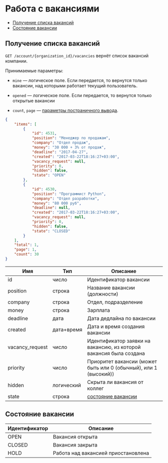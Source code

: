 # Работа с вакансиями

* [Получение списка вакансий](#vacancies)
* [Состояние вакансии](#vacancy-states)

<a name="vacancies"></a>
## Получение списка вакансий

`GET /account/{organization_id}/vacancies` вернёт список вакансий компании.

<a name="vacancies-params"></a>
Принимаемые параметры:

* `mine` — логическое поле.
Если передается, то вернутся только вакансии, над которыми работает текущий пользователь.

* `opened` — логическое поле.
Если передается, то вернутся только открытые вакансии

* `count`, `page` — [параметры постраничного вывода](general.md#pagination).

```json
{
    "items": [
        {
            "id": 4531,
            "position": "Менеджер по продажам",
            "company": "Отдел продаж",
            "money": "30 000 + 3% от продаж",
            "deadline": "2017-04-27",
            "created": "2017-03-22T18:16:27+03:00",
            "vacancy_request": null,
            "priority": 0,
            "hidden": false,
            "state": "OPEN"
        },
        {
            "id": 4530,
            "position": "Программист Python",
            "company": "Отдел разработки",
            "money": "80 000 руб",
            "deadline": null,
            "created": "2017-03-22T18:16:27+03:00",
            "vacancy_request": null,
            "priority": 0,
            "hidden": false,
            "state": "CLOSED"
        }
    ],
    "total": 1,
    "page": 1,
    "count": 30
}
```

Имя | Тип | Описание
 --- | --- | ---
 id | число | Идентификатор вакансии
 position | строка | Название вакансии (должности)
 company | строка | Отдел, подразделение
 money | строка | Зарплата
 deadline | дата | Дата дедлайна по вакансии
 created | дата+время | Дата и время создания вакансии
 vacancy_request | число | Идентификатор заявки на вакансию, из которой вакансия была создана
 priority | число | Приоритет вакансии (может быть или 0 (обычный), или 1 (высокий))
 hidden | логический | Скрыта ли вакансия от коллег
 state | строка | [состояние вакансии](#vacancy-states)

<a name="vacancy-states"></a>
## Состояние вакансии

Идентификатор | Описание
 --- | ---
 OPEN | Вакансия открыта
 CLOSED | Вакансия закрыта
 HOLD | Работа над вакансией приостановлена
